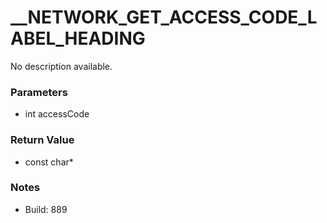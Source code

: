 # __NETWORK_GET_ACCESS_CODE_LABEL_HEADING

No description available.

### Parameters
* int accessCode

### Return Value
* const char*

### Notes
* Build: 889

